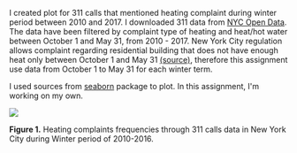 I created plot for 311 calls that mentioned heating complaint during winter period between 2010 and 2017. 
I downloaded 311 data from [NYC Open Data](https://nycopendata.socrata.com/Social-Services/311-Service-Requests-from-2010-to-Present/erm2-nwe9/data). 
The data have been filtered by complaint type of heating and heat/hot water between October 1 and May 31, from 2010 - 2017. 
New York City regulation allows complaint regarding residential building that does not have enough heat only between October 1 and May 31 [(source)](http://www1.nyc.gov/site/hpd/owners/heat-hot-water.page), therefore this assignment use data from October 1 to May 31 for each winter term.

I used sources from [seaborn](https://seaborn.pydata.org/generated/seaborn.heatmap.html) package to plot. In this assignment, I'm working on my own.

![](https://github.com/ninanrh/PUI2017_nn1221/blob/master/HW8_nn1221/HW8.png)

**Figure 1.** Heating complaints frequencies through 311 calls data in New York City during Winter period of 2010-2016.
